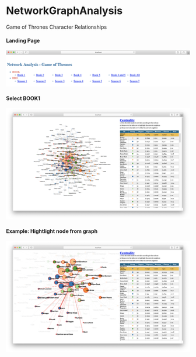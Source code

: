 # NetworkGraphAnalysis
Game of Thrones Character Relationships

#### Landing Page
![Demo](./pics/LandingPage.png)

#### Select BOOK1
![Demo](./pics/BOOK1.png)

#### Example: Hightlight node from graph
![Demo](./pics/Tyrion_zoom.png)

